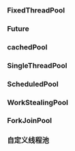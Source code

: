 ### FixedThreadPool

### Future

### cachedPool

### SingleThreadPool

### ScheduledPool

### WorkStealingPool

### ForkJoinPool

### 自定义线程池

